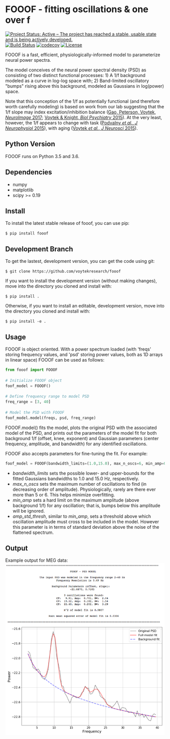 # FOOOF - fitting oscillations & one over f

[![Project Status: Active – The project has reached a stable, usable state and is being actively developed.](http://www.repostatus.org/badges/latest/active.svg)](http://www.repostatus.org/#active)
[![Build Status](https://travis-ci.org/voytekresearch/fooof.svg)](https://travis-ci.org/voytekresearch/fooof)
[![codecov](https://codecov.io/gh/voytekresearch/fooof/branch/master/graph/badge.svg)](https://codecov.io/gh/voytekresearch/fooof)
[![License](https://img.shields.io/badge/License-Apache%202.0-blue.svg)](https://opensource.org/licenses/Apache-2.0)

FOOOF is a fast, efficient, physiologically-informed model to parameterize neural power spectra.

The model conceives of the neural power spectral density (PSD) as consisting of two distinct functional processes: 1) A 1/f background modeled as a curve in log-log space with; 2) Band-limited oscillatory "bumps" rising above this background, modeled as Gaussians in log(power) space.

Note that this conception of the 1/f as potentially functional (and therefore worth carefully modeling) is based on work from our lab suggesting that the 1/f slope may index excitation/inhibition balance ([Gao, Peterson, Voytek, _NeuroImage_ 2017](http://voyteklab.com/wp-content/uploads/Gao-NeuroImage2017.pdf); [Voytek & Knight, _Biol Psychiatry_ 2015](http://voyteklab.com/wp-content/uploads/Voytek-BiolPsychiatry2015.pdf)). At the very least, however, the 1/f appears to change with task ([Podvalny _et al._, _J Neurophysiol_ 2015](http://www.weizmann.ac.il/neurobiology/labs/malach/sites/neurobiology.labs.malach/files/Podvalny%20et%20al_2015_JNeurophysiol.pdf)), with aging ([Voytek _et al._, _J Neurosci_ 2015](http://voyteklab.com/wp-content/uploads/Voytek-JNeurosci2015.pdf)).

## Python Version

FOOOF runs on Python 3.5 and 3.6.

## Dependencies

- numpy
- matplotlib
- scipy >= 0.19

## Install

To install the latest stable release of fooof, you can use pip:

`$ pip install fooof`

## Development Branch

To get the lastest, development version, you can get the code using git:

`$ git clone https://github.com/voytekresearch/fooof`

If you want to install the development version (without making changes), move into the directory you cloned and install with:

`$ pip install .`

Otherwise, if you want to install an editable, development version, move into the directory you cloned and install with:

`$ pip install -e .`

## Usage

FOOOF is object oriented. With a power spectrum loaded (with 'freqs' storing frequency values, and 'psd' storing power values, both as 1D arrays in linear space) FOOOF can be used as follows:

```python
from fooof import FOOOF

# Initialize FOOOF object
foof_model = FOOOF()

# Define frequency range to model PSD
freq_range = [3, 40]

# Model the PSD with FOOOF
foof_model.model(freqs, psd, freq_range)
```

FOOOF.model() fits the model, plots the original PSD with the associated model of the PSD, and prints out the parameters of the model fit for both background 1/f (offset, knee, exponent) and Gaussian parameters (center frequency, amplitude, and bandwidth) for any identified oscillations.

FOOOF also accepts parameters for fine-tuning the fit. For example:

```python
foof_model = FOOOF(bandwidth_limits=(1.0,15.0), max_n_oscs=6, min_amp=0.1, amp_std_thresh=2.0)
```

* _bandwidth_limits_ sets the possible lower- and upper-bounds for the fitted Gaussians bandwidths to 1.0 and 15.0 Hz, respectively.
* _max_n_oscs_ sets the maximum number of oscillations to find (in decreasing order of amplitude). Physiologically, rarely are there ever more than 5 or 6. This helps minimize overfitting.
* _min_amp_ sets a hard limit on the maximum amplitude (above background 1/f) for any oscillation; that is, bumps below this amplitude will be ignored.
* _amp_std_thresh_, similar to _min_amp_, sets a threshold above which oscillation amplitude must cross to be included in the model. However this parameter is in terms of standard deviation above the noise of the flattened spectrum.

## Output
Example output for MEG data:
![alt text](img/fooof_output.png "Example FOOOF output for MEG data")
